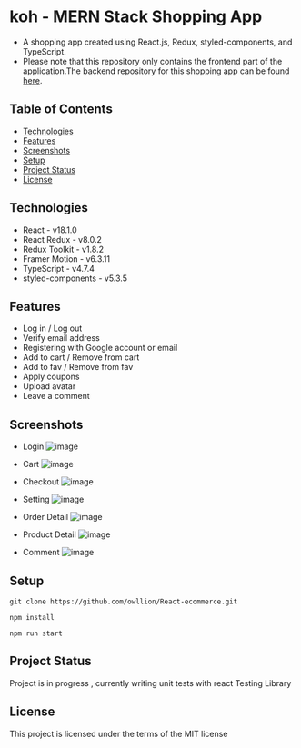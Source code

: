  # koh  -  MERN Stack Shopping App
- A shopping app created using React.js, Redux, styled-components, and TypeScript. 
- Please note that this repository only contains the frontend part of the application.The backend repository for this shopping app can be found [here](https://github.com/owllion/fa_ecommerce).


## Table of Contents
* [Technologies](#technologies)
* [Features](#features)
* [Screenshots](#screenshots)
* [Setup](#setup)
* [Project Status](#project-status)
* [License](#license) 



## Technologies
- React -  v18.1.0
- React Redux - v8.0.2
- Redux Toolkit - v1.8.2
- Framer Motion - v6.3.11
- TypeScript - v4.7.4
- styled-components - v5.3.5

## Features 
- Log in / Log out 
- Verify email address
- Registering with Google account or email
- Add to cart / Remove from cart
- Add to fav / Remove from fav
- Apply coupons
- Upload avatar
- Leave a comment 

## Screenshots



- Login 
![image](https://res.cloudinary.com/azainseong/image/upload/v1662522880/ReactEcommerce-github-screenshots/welcome_pd7ldh.png)


- Cart 
![image](https://res.cloudinary.com/azainseong/image/upload/v1662522881/ReactEcommerce-github-screenshots/cart_q0xyip.png)

- Checkout
![image](https://res.cloudinary.com/azainseong/image/upload/v1662522880/ReactEcommerce-github-screenshots/checkout_tfmkcf.png)


- Setting
![image](https://res.cloudinary.com/azainseong/image/upload/v1662522880/ReactEcommerce-github-screenshots/setting_q6mjuf.png)


- Order Detail
![image](https://res.cloudinary.com/azainseong/image/upload/v1662522880/ReactEcommerce-github-screenshots/orderDetail_e5r58d.png)


- Product Detail
![image](https://res.cloudinary.com/azainseong/image/upload/v1662522880/ReactEcommerce-github-screenshots/detail_qdmvqm.png)


- Comment
![image](https://res.cloudinary.com/azainseong/image/upload/v1662522880/ReactEcommerce-github-screenshots/review_wbtbwl.png)



## Setup
```
git clone https://github.com/owllion/React-ecommerce.git

npm install

npm run start
```


## Project Status
Project is in progress ,  currently writing unit tests with react Testing Library


## License
This project is licensed under the terms of the MIT license
